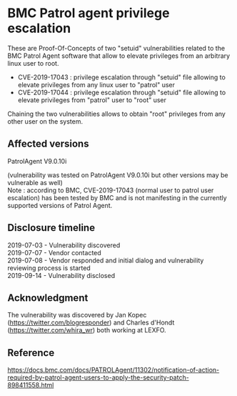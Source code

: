 # BMC Patrol agent privilege escalation

These are Proof-Of-Concepts of two "setuid" vulnerabilities related to the BMC Patrol Agent software that allow to elevate privileges from an arbitrary linux user to root.

- CVE-2019-17043 : privilege escalation through "setuid" file allowing to elevate privileges from any linux user to "patrol" user
- CVE-2019-17044 : privilege escalation through "setuid" file allowing to elevate privileges from "patrol" user to "root" user

Chaining the two vulnerabilities allows to obtain "root" privileges from any other user on the system. 

## Affected versions

PatrolAgent V9.0.10i 

(vulnerability was tested on PatrolAgent V9.0.10i but other versions may be vulnerable as well)  
Note : according to BMC,  CVE-2019-17043 (normal user to patrol user escalation) has been tested by BMC and is not manifesting in the currently supported versions of Patrol Agent.  

## Disclosure timeline

2019-07-03 - Vulnerability discovered  
2019-07-07 - Vendor contacted  
2019-07-08 - Vendor responded and initial dialog and vulnerability reviewing process is started  
2019-09-14 - Vulnerability disclosed  

## Acknowledgment

The vulnerability was discovered by Jan Kopec (https://twitter.com/blogresponder) and Charles d'Hondt (https://twitter.com/whira_wr) both working at LEXFO.

## Reference

https://docs.bmc.com/docs/PATROLAgent/11302/notification-of-action-required-by-patrol-agent-users-to-apply-the-security-patch-898411558.html  
